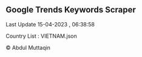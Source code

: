 

## Google Trends Keywords Scraper 
 
Last Update 15-04-2023 , 06:38:58

Country List :
VIETNAM.json



© Abdul Muttaqin 
